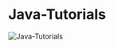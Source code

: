 # Java-Tutorials




![Java-Tutorials](https://socialify.git.ci/maqsoodhussain/java_tutorial/image?description=1&language=1&name=1&owner=1&pattern=Circuit%20Board&theme=Light)
